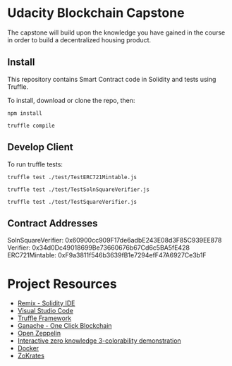 # Udacity Blockchain Capstone

The capstone will build upon the knowledge you have gained in the course in order to build a decentralized housing product.

## Install

This repository contains Smart Contract code in Solidity and tests using Truffle.

To install, download or clone the repo, then:

```
npm install
```
```
truffle compile
```

## Develop Client

To run truffle tests:

```
truffle test ./test/TestERC721Mintable.js
```
```
truffle test ./test/TestSolnSquareVerifier.js
```
```
truffle test ./test/TestSquareVerifier.js
```

## Contract Addresses

SolnSquareVerifier: 0x60900cc909F17de6adbE243E08d3F85C939EE878
Verifier: 0x34d0Dc49018699Be73660676b67Cd6c5BA5fE428
ERC721Mintable: 0xF9a3811f546b3639fB1e7294efF47A6927Ce3b1F

# Project Resources

* [Remix - Solidity IDE](https://remix.ethereum.org/)
* [Visual Studio Code](https://code.visualstudio.com/)
* [Truffle Framework](https://truffleframework.com/)
* [Ganache - One Click Blockchain](https://truffleframework.com/ganache)
* [Open Zeppelin ](https://openzeppelin.org/)
* [Interactive zero knowledge 3-colorability demonstration](http://web.mit.edu/~ezyang/Public/graph/svg.html)
* [Docker](https://docs.docker.com/install/)
* [ZoKrates](https://github.com/Zokrates/ZoKrates)
